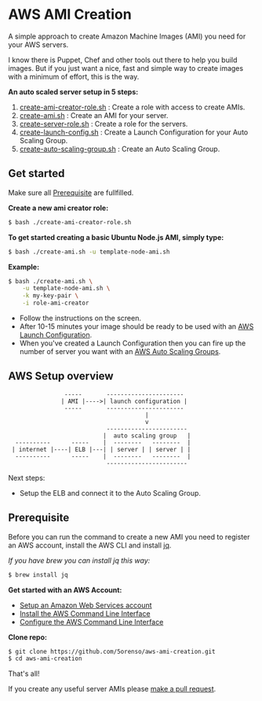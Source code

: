 # AWS AMI Creation

A simple approach to create Amazon Machine Images (AMI) you need for your AWS servers.

I know there is Puppet, Chef and other tools out there to help you build images. 
But if you just want a nice, fast and simple way to create images with a minimum of effort,
this is the way.

__An auto scaled server setup in 5 steps:__

1. [create-ami-creator-role.sh](#user-content-get-started) : Create a role with access to create AMIs.
2. [create-ami.sh](#user-content-get-started) : Create an AMI for your server.
3. [create-server-role.sh](docs/launch-configuration.md#user-content-server-role) : Create a role for the servers.
4. [create-launch-config.sh](docs/launch-configuration.md) : Create a Launch Configuration for your Auto Scaling Group.
5. [create-auto-scaling-group.sh](docs/auto-scaling-group.md) : Create an Auto Scaling Group.


## Get started

Make sure all [Prerequisite](#user-content-prerequisite) are fullfilled.

__Create a new ami creator role:__
```bash
$ bash ./create-ami-creator-role.sh
```

__To get started creating a basic Ubuntu Node.js AMI, simply type:__
```bash
$ bash ./create-ami.sh -u template-node-ami.sh
```

__Example:__
```bash
$ bash ./create-ami.sh \
    -u template-node-ami.sh \
    -k my-key-pair \
    -i role-ami-creator
```


* Follow the instructions on the screen.
* After 10-15 minutes your image should be ready to be used with an [AWS Launch Configuration](docs/launch-configuration.md).
* When you've created a Launch Configuration then you can fire up the number of server you want with an [AWS Auto Scaling Groups](docs/auto-scaling-group.md).

## AWS Setup overview

```
                -----       ----------------------
               | AMI |---->| launch configuration |
                -----       ----------------------
                                       |
                                       v
                            -----------------------
                           |  auto scaling group   |
  ----------      -----    |  --------   --------  |
 | internet |----| ELB |---| | server | | server | |
  ----------      -----    |  --------   --------  |
                            -----------------------
```
Next steps:

* Setup the ELB and connect it to the Auto Scaling Group.


## Prerequisite

Before you can run the command to create a new AMI you need to register an AWS account, 
install the AWS CLI and install [jq](https://stedolan.github.io/jq/download/).

_If you have brew you can install jq this way:_
```bash
$ brew install jq
```
 
__Get started with an AWS Account:__
* [Setup an Amazon Web Services account](https://aws.amazon.com/)
* [Install the AWS Command Line Interface](http://docs.aws.amazon.com/cli/latest/userguide/installing.html)
* [Configure the AWS Command Line Interface](http://docs.aws.amazon.com/cli/latest/userguide/cli-chap-getting-started.html)

__Clone repo:__
```bash
$ git clone https://github.com/5orenso/aws-ami-creation.git
$ cd aws-ami-creation
```

That's all!

If you create any useful server AMIs please [make a pull request](https://help.github.com/articles/creating-a-pull-request/).

